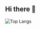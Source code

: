 ## Hi there 👋
![Top Langs](https://github-readme-stats.vercel.app/api/top-langs/?username=Lucky-Qu)


